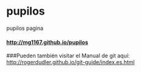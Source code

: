 # pupilos
pupilos pagina 
#### http://mg1167.github.io/pupilos
###Pueden también visitar el Manual de git aquí: http://rogerdudler.github.io/git-guide/index.es.html

